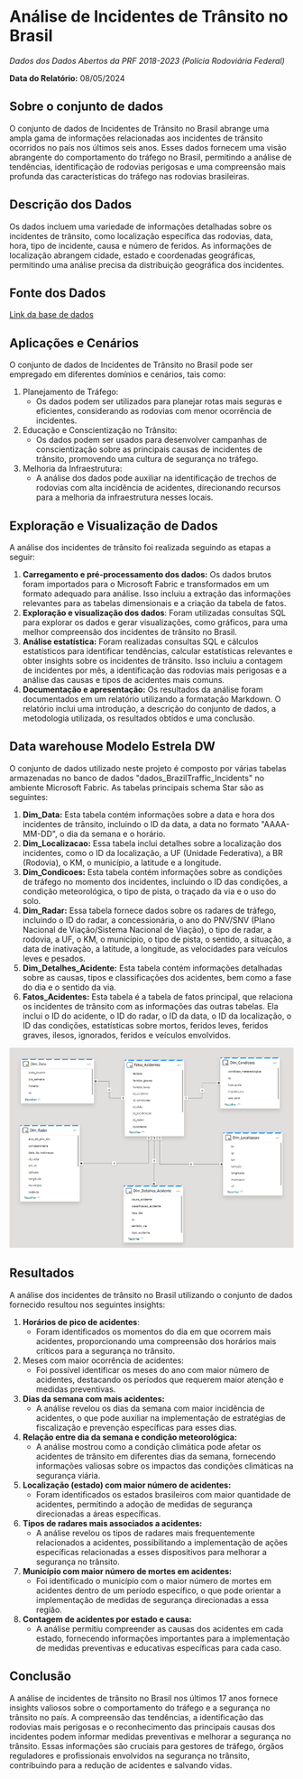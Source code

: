 # Análise de Incidentes de Trânsito no Brasil  

*Dados dos Dados Abertos da PRF 2018-2023 (Polícia Rodoviária Federal)*  

**Data do Relatório:** 08/05/2024  

## Sobre o conjunto de dados  

O conjunto de dados de Incidentes de Trânsito no Brasil abrange uma ampla gama de informações relacionadas aos incidentes de trânsito ocorridos no país nos últimos seis anos. Esses dados fornecem uma visão abrangente do comportamento do tráfego no Brasil, permitindo a análise de tendências, identificação de rodovias perigosas e uma compreensão mais profunda das características do tráfego nas rodovias brasileiras.
  
## Descrição dos Dados  

Os dados incluem uma variedade de informações detalhadas sobre os incidentes de trânsito, como localização específica das rodovias, data, hora, tipo de incidente, causa e número de feridos. As informações de localização abrangem cidade, estado e coordenadas geográficas, permitindo uma análise precisa da distribuição geográfica dos incidentes.

## Fonte dos Dados  

[Link da base de dados](https://www.kaggle.com/datasets/tgomesjuliana/police-traffic-incidents?select=Dados_PRF_2023.csv)  

## Aplicações e Cenários  

O conjunto de dados de Incidentes de Trânsito no Brasil pode ser empregado em diferentes domínios e cenários, tais como:

1. Planejamento de Tráfego:
    - Os dados podem ser utilizados para planejar rotas mais seguras e eficientes, considerando as rodovias com menor ocorrência de incidentes.
2. Educação e Conscientização no Trânsito:
    - Os dados podem ser usados para desenvolver campanhas de conscientização sobre as principais causas de incidentes de trânsito, promovendo uma cultura de segurança no tráfego.
3. Melhoria da Infraestrutura:
    - A análise dos dados pode auxiliar na identificação de trechos de rodovias com alta incidência de acidentes, direcionando recursos para a melhoria da infraestrutura nesses locais.  

## Exploração e Visualização de Dados  

A análise dos incidentes de trânsito foi realizada seguindo as etapas a seguir:

1. **Carregamento e pré-processamento dos dados:** Os dados brutos foram importados para o Microsoft Fabric e transformados em um formato adequado para análise. Isso incluiu a extração das informações relevantes para as tabelas dimensionais e a criação da tabela de fatos.
2. **Exploração e visualização dos dados**: Foram utilizadas consultas SQL para explorar os dados e gerar visualizações, como gráficos, para uma melhor compreensão dos incidentes de trânsito no Brasil.
3. **Análise estatística:** Foram realizadas consultas SQL e cálculos estatísticos para identificar tendências, calcular estatísticas relevantes e obter insights sobre os incidentes de trânsito. Isso incluiu a contagem de incidentes por mês, a identificação das rodovias mais perigosas e a análise das causas e tipos de acidentes mais comuns.
4. **Documentação e apresentação:** Os resultados da análise foram documentados em um relatório utilizando a formatação Markdown. O relatório inclui uma introdução, a descrição do conjunto de dados, a metodologia utilizada, os resultados obtidos e uma conclusão.

## Data warehouse Modelo Estrela DW

O conjunto de dados utilizado neste projeto é composto por várias tabelas armazenadas no banco de dados "dados_BrazilTraffic_Incidents" no ambiente Microsoft Fabric. As tabelas principais schema Star são as seguintes:

1. **Dim_Data:** Esta tabela contém informações sobre a data e hora dos incidentes de trânsito, incluindo o ID da data, a data no formato "AAAA-MM-DD", o dia da semana e o horário.
2. **Dim_Localizacao:** Essa tabela inclui detalhes sobre a localização dos incidentes, como o ID da localização, a UF (Unidade Federativa), a BR (Rodovia), o KM, o município, a latitude e a longitude.
3. **Dim_Condicoes:** Esta tabela contém informações sobre as condições de tráfego no momento dos incidentes, incluindo o ID das condições, a condição meteorológica, o tipo de pista, o traçado da via e o uso do solo.
4. **Dim_Radar:** Essa tabela fornece dados sobre os radares de tráfego, incluindo o ID do radar, a concessionária, o ano do PNV/SNV (Plano Nacional de Viação/Sistema Nacional de Viação), o tipo de radar, a rodovia, a UF, o KM, o município, o tipo de pista, o sentido, a situação, a data de inativação, a latitude, a longitude, as velocidades para veículos leves e pesados.
5. **Dim_Detalhes_Acidente:** Esta tabela contém informações detalhadas sobre as causas, tipos e classificações dos acidentes, bem como a fase do dia e o sentido da via.
6. **Fatos_Acidentes:** Esta tabela é a tabela de fatos principal, que relaciona os incidentes de trânsito com as informações das outras tabelas. Ela inclui o ID do acidente, o ID do radar, o ID da data, o ID da localização, o ID das condições, estatísticas sobre mortos, feridos leves, feridos graves, ilesos, ignorados, feridos e veículos envolvidos.

![Modelo Estrela - tabelas](img/Schema_Star_traffic.png)

## Resultados  

A análise dos incidentes de trânsito no Brasil utilizando o conjunto de dados fornecido resultou nos seguintes insights:

1. **Horários de pico de acidentes**:  
    - Foram identificados os momentos do dia em que ocorrem mais acidentes, proporcionando uma compreensão dos horários mais críticos para a segurança no trânsito.
2. Meses com maior ocorrência de acidentes:  
    - Foi possível identificar os meses do ano com maior número de acidentes, destacando os períodos que requerem maior atenção e medidas preventivas.
3. **Dias da semana com mais acidentes:**  
    - A análise revelou os dias da semana com maior incidência de acidentes, o que pode auxiliar na implementação de estratégias de fiscalização e prevenção específicas para esses dias.
4. **Relação entre dia da semana e condição meteorológica:**  
    - A análise mostrou como a condição climática pode afetar os acidentes de trânsito em diferentes dias da semana, fornecendo informações valiosas sobre os impactos das condições climáticas na segurança viária.
5. **Localização (estado) com maior número de acidentes:**  
    - Foram identificados os estados brasileiros com maior quantidade de acidentes, permitindo a adoção de medidas de segurança direcionadas a áreas específicas.
6. **Tipos de radares mais associados a acidentes:**  
    - A análise revelou os tipos de radares mais frequentemente relacionados a acidentes, possibilitando a implementação de ações específicas relacionadas a esses dispositivos para melhorar a segurança no trânsito.
7. **Município com maior número de mortes em acidentes:**  
    - Foi identificado o município com o maior número de mortes em acidentes dentro de um período específico, o que pode orientar a implementação de medidas de segurança direcionadas a essa região.
8. **Contagem de acidentes por estado e causa:**  
    - A análise permitiu compreender as causas dos acidentes em cada estado, fornecendo informações importantes para a implementação de medidas preventivas e educativas específicas para cada caso.

## Conclusão  

A análise de incidentes de trânsito no Brasil nos últimos 17 anos fornece insights valiosos sobre o comportamento do tráfego e a segurança no trânsito no país. A compreensão das tendências, a identificação das rodovias mais perigosas e o reconhecimento das principais causas dos incidentes podem informar medidas preventivas e melhorar a segurança no trânsito. Essas informações são cruciais para gestores de tráfego, órgãos reguladores e profissionais envolvidos na segurança no trânsito, contribuindo para a redução de acidentes e salvando vidas.
